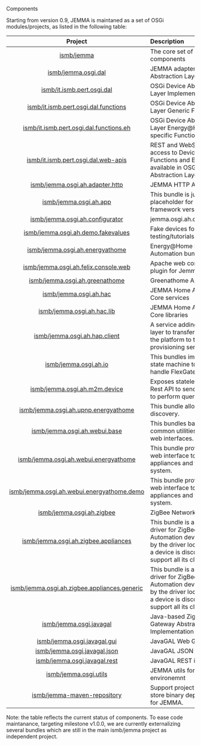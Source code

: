 Components
<!-- Remember: the first line always goes with the title-->
<!-- Please use h3 headers (###) inside these files -->

Starting from version 0.9, JEMMA is maintaned as a set of OSGi modules/projects, as listed in the following table:

<div class="jemmahwtablesfather">

| Project | Description | Version |
| :------:|:------------|:-----:|
| [ismb/jemma](https://github.com/ismb/jemma) | The core set of JEMMA components | 1.0.0-rc0 |
| [ismb/jemma.osgi.dal](https://github.com/ismb/jemma.osgi.dal) | JEMMA adapter for Device Abstraction Layer | 1.1.0 |
| [ismb/it.ismb.pert.osgi.dal](https://github.com/ismb/it.ismb.pert.osgi.dal) | OSGi Device Abstraction Layer Implementation | 1.0.0 |
| [ismb/it.ismb.pert.osgi.dal.functions](https://github.com/ismb/it.ismb.pert.osgi.dal.functions) | OSGi Device Abstraction Layer Generic Functions | 1.0.0 |
| [ismb/it.ismb.pert.osgi.dal.functions.eh](https://github.com/ismb/it.ismb.pert.osgi.dal.functions.eh) | OSGi Device Abstraction Layer Energy@Home-specific Functions | 1.0.0 |
| [ismb/it.ismb.pert.osgi.dal.web-apis](https://github.com/ismb/it.ismb.pert.osgi.dal.web-apis) | REST and WebSocket access to Devices, Functions and Events available in OSGi Device Abstraction Layer | 2.0.0 |
| [ismb/jemma.osgi.ah.adapter.http](https://github.com/ismb/jemma.osgi.ah.adapter.http) | JEMMA HTTP AH Adapter | 2.0.4 |
| [ismb/jemma.osgi.ah.app](https://github.com/ismb/jemma.osgi.ah.app) | This bundle is just a placeholder for the whole framework version | 3.3.1 |
| [ismb/jemma.osgi.ah.configurator](https://github.com/ismb/jemma.osgi.ah.configurator) | jemma.osgi.ah.configurator | 1.0.8 |
| [ismb/jemma.osgi.ah.demo.fakevalues](https://github.com/ismb/jemma.osgi.ah.demo.fakevalues) | Fake devices for JEMMA testing/tutorials | 0.1.2 |
| [ismb/jemma.osgi.ah.energyathome](https://github.com/ismb/jemma.osgi.ah.energyathome) | Energy@Home Home Automation bundle | 2.2.31 |
| [ismb/jemma.osgi.ah.felix.console.web](https://github.com/ismb/jemma.osgi.ah.felix.console.web) | Apache web console plugin for Jemma | 1.0.10 |
| [ismb/jemma.osgi.ah.greenathome](https://github.com/ismb/jemma.osgi.ah.greenathome) | Greenathome Appliance | 2.1.21 |
| [ismb/jemma.osgi.ah.hac](https://github.com/ismb/jemma.osgi.ah.hac) | JEMMA Home Automation Core services | 3.1.4 |
| [ismb/jemma.osgi.ah.hac.lib](https://github.com/ismb/jemma.osgi.ah.hac.lib) | JEMMA Home Automation Core libraries | 3.1.5 |
| [ismb/jemma.osgi.ah.hap.client](https://github.com/ismb/jemma.osgi.ah.hap.client) | A service adding a reliable layer to transfer data from the platform to the provisioning server | 1.2.16 |
| [ismb/jemma.osgi.ah.io](https://github.com/ismb/jemma.osgi.ah.io) | This bundles implements a state machine to properly handle FlexGateway's leds | 1.0.17 |
| [ismb/jemma.osgi.ah.m2m.device](https://github.com/ismb/jemma.osgi.ah.m2m.device) | Exposes stateless XML Rest API to send data and to perform queries. | 1.2.16 |
| [ismb/jemma.osgi.ah.upnp.energyathome](https://github.com/ismb/jemma.osgi.ah.upnp.energyathome) | This bundle allows UPnP discovery. | 1.0.2 |
| [ismb/jemma.osgi.ah.webui.base](https://github.com/ismb/jemma.osgi.ah.webui.base) | This bundles base common utilities to the web interfaces. | 2.0.13 |
| [ismb/jemma.osgi.ah.webui.energyathome](https://github.com/ismb/jemma.osgi.ah.webui.energyathome) | This bundle provides a web interface to configure appliances and the entire system. | 1.0.61 |
| [ismb/jemma.osgi.ah.webui.energyathome.demo](https://github.com/ismb/jemma.osgi.ah.webui.energyathome.demo) | This bundle provides a web interface to configure appliances and the entire system. | 1.0.46 |
| [ismb/jemma.osgi.ah.zigbee](https://github.com/ismb/jemma.osgi.ah.zigbee) | ZigBee Network Manager | 2.1.27 |
| [ismb/jemma.osgi.ah.zigbee.appliances](https://github.com/ismb/jemma.osgi.ah.zigbee.appliances) | This bundle is a generic driver for ZigBee Home Automation devices used by the driver locator when a device is discovered to support all its clusters. | 1.0.3 |
| [ismb/jemma.osgi.ah.zigbee.appliances.generic](https://github.com/ismb/jemma.osgi.ah.zigbee.appliances.generic) | This bundle is a generic driver for ZigBee Home Automation devices used by the driver locator when a device is discovered to support all its clusters. | 1.0.3 |
| [ismb/jemma.osgi.javagal](https://github.com/ismb/jemma.osgi.javagal) | Java-based ZigBee Gateway Abstraction Layer Implementation | 2.0.9 |
| [ismb/jemma.osgi.javagal.gui](https://github.com/ismb/jemma.osgi.javagal.gui) | JavaGAL Web GUI | 1.0.6 |
| [ismb/jemma.osgi.javagal.json](https://github.com/ismb/jemma.osgi.javagal.json) | JavaGAL JSON interfaces | 1.0.2 |
| [ismb/jemma.osgi.javagal.rest](https://github.com/ismb/jemma.osgi.javagal.rest) | JavaGAL REST interfaces | 1.0.1 |
| [ismb/jemma.osgi.utils](https://github.com/ismb/jemma.osgi.utils) | JEMMA utils for OSGi environemnt | 1.0.7 |
| [ismb/jemma-maven-repository](https://github.com/ismb/jemma-maven-repository) | Support project used to store binary dependencies for JEMMA. | 1.0.0 |



</div>

Note: the table reflects the current status of components. 
To ease code maintanance, targeting milestone v1.0.0, we are currently externalizing several bundles which are still in the main ismb/jemma project as independent project.





